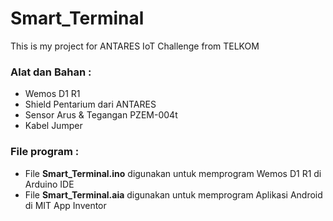 # Smart_Terminal
This is my project for ANTARES IoT Challenge from TELKOM
<h3>Alat dan Bahan :</h3>
<ul>
  <li>Wemos D1 R1</li>
  <li>Shield Pentarium dari ANTARES</li>
  <li>Sensor Arus & Tegangan PZEM-004t</li>
  <li>Kabel Jumper</li>
</ul>
<h3>File program :</h3>
<ul>
  <li>File <b>Smart_Terminal.ino</b> digunakan untuk memprogram Wemos D1 R1 di Arduino IDE</li>
  <li>File <b>Smart_Terminal.aia</b> digunakan untuk memprogram Aplikasi Android di MIT App Inventor</li>
</ul>
